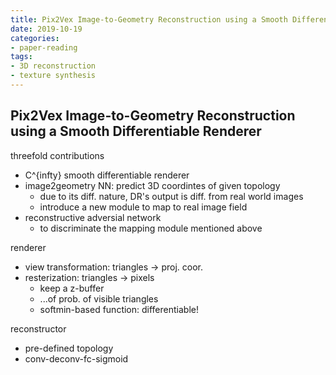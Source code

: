 ```yaml
---
title: Pix2Vex Image-to-Geometry Reconstruction using a Smooth Differentiable Renderer
date: 2019-10-19
categories:
- paper-reading
tags:
- 3D reconstruction
- texture synthesis
---
```


## Pix2Vex Image-to-Geometry Reconstruction using a Smooth Differentiable Renderer

threefold contributions
- C^{infty} smooth differentiable renderer
- image2geometry NN: predict 3D coordintes of given topology
    - due to its diff. nature, DR's output is diff. from real world images
    - introduce a new module to map to real image field
- reconstructive adversial network
    - to discriminate the mapping module mentioned above

renderer
- view transformation: triangles -> proj. coor.
- resterization: triangles -> pixels
    - keep a z-buffer
    - ...of prob. of visible triangles
    - softmin-based function: differentiable!

reconstructor
- pre-defined topology
- conv-deconv-fc-sigmoid
